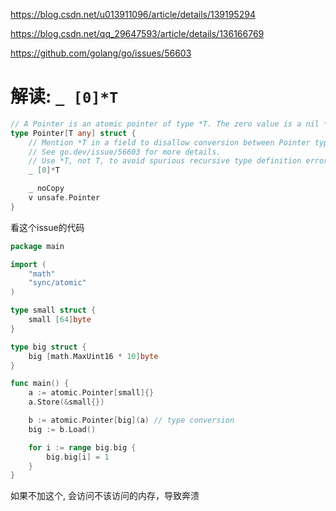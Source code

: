 

https://blog.csdn.net/u013911096/article/details/139195294

https://blog.csdn.net/qq_29647593/article/details/136166769

https://github.com/golang/go/issues/56603



# 解读: `_ [0]*T`

```go
// A Pointer is an atomic pointer of type *T. The zero value is a nil *T.
type Pointer[T any] struct {
	// Mention *T in a field to disallow conversion between Pointer types.
	// See go.dev/issue/56603 for more details.
	// Use *T, not T, to avoid spurious recursive type definition errors.
	_ [0]*T

	_ noCopy
	v unsafe.Pointer
}
```

看这个issue的代码

```go
package main

import (
	"math"
	"sync/atomic"
)

type small struct {
	small [64]byte
}

type big struct {
	big [math.MaxUint16 * 10]byte
}

func main() {
	a := atomic.Pointer[small]{}
	a.Store(&small{})

	b := atomic.Pointer[big](a) // type conversion
	big := b.Load()

	for i := range big.big {
		big.big[i] = 1
	}
}
```

如果不加这个, 会访问不该访问的内存，导致奔溃